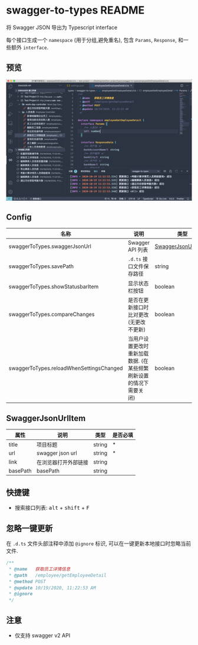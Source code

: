 # swagger-to-types README

将 Swagger JSON 导出为 Typescript interface

每个接口生成一个 `namespace` (用于分组,避免重名), 包含 `Params`,  `Response`, 和一些额外 `interface`.

## 预览
![img](./assets/images/preview.png)

## Config

| 名称                                     | 说明                                                               | 类型                                        | 默认                       |
| ---------------------------------------- | ------------------------------------------------------------------ | ------------------------------------------- | -------------------------- |
| swaggerToTypes.swaggerJsonUrl            | Swagger API 列表                                                   | [SwaggerJsonUrlItem](#SwaggerJsonUrlItem)[] | []                         |
| swaggerToTypes.savePath                  | `.d.ts` 接口文件保存路径                                           | string                                      | 'types/swagger-interfaces' |
| swaggerToTypes.showStatusbarItem         | 显示状态栏按钮                                                     | boolean                                     | `true`                     |
| swaggerToTypes.compareChanges            | 是否在更新接口时比对更改 (无更改不更新)                            | boolean                                     | `true`                     |
| swaggerToTypes.reloadWhenSettingsChanged | 当用户设置更改时重新加载数据. (在某些频繁刷新设置的情况下需要关闭) | boolean                                     | `true`                     |

## SwaggerJsonUrlItem

| 属性     | 说明                 | 类型   | 是否必填 |
| -------- | -------------------- | ------ | -------- |
| title    | 项目标题             | string | *        |
| url      | swagger json url     | string | *        |
| link     | 在浏览器打开外部链接 | string |          |
| basePath | basePath             | string |          |

## 快捷键
- 搜索接口列表: <kbd>alt</kbd> + <kbd>shift</kbd> + <kbd>F</kbd>

## 忽略一键更新
在 `.d.ts` 文件头部注释中添加 `@ignore` 标识, 可以在一键更新本地接口时忽略当前文件.

```ts
/**
 * @name   获取员工详情信息
 * @path   /employee/getEmployeeDetail
 * @method POST
 * @update 10/19/2020, 11:22:53 AM
 * @ignore
 */
```

## 注意

- 仅支持 swagger v2 API